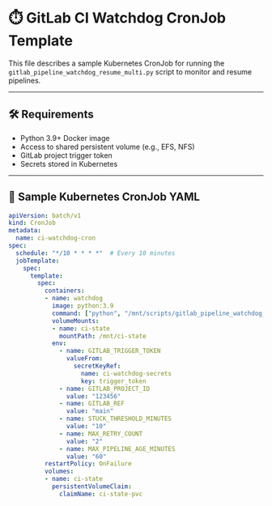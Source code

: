 # ⏱️ GitLab CI Watchdog CronJob Template

This file describes a sample Kubernetes CronJob for running the `gitlab_pipeline_watchdog_resume_multi.py` script to monitor and resume pipelines.

---

## 🛠️ Requirements

- Python 3.9+ Docker image
- Access to shared persistent volume (e.g., EFS, NFS)
- GitLab project trigger token
- Secrets stored in Kubernetes

---

## 🧩 Sample Kubernetes CronJob YAML

```yaml
apiVersion: batch/v1
kind: CronJob
metadata:
  name: ci-watchdog-cron
spec:
  schedule: "*/10 * * * *"  # Every 10 minutes
  jobTemplate:
    spec:
      template:
        spec:
          containers:
          - name: watchdog
            image: python:3.9
            command: ["python", "/mnt/scripts/gitlab_pipeline_watchdog_resume_multi.py"]
            volumeMounts:
            - name: ci-state
              mountPath: /mnt/ci-state
            env:
              - name: GITLAB_TRIGGER_TOKEN
                valueFrom:
                  secretKeyRef:
                    name: ci-watchdog-secrets
                    key: trigger_token
              - name: GITLAB_PROJECT_ID
                value: "123456"
              - name: GITLAB_REF
                value: "main"
              - name: STUCK_THRESHOLD_MINUTES
                value: "10"
              - name: MAX_RETRY_COUNT
                value: "2"
              - name: MAX_PIPELINE_AGE_MINUTES
                value: "60"
          restartPolicy: OnFailure
          volumes:
          - name: ci-state
            persistentVolumeClaim:
              claimName: ci-state-pvc